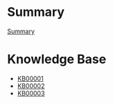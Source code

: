 # Summary

[Summary](./SUMMARY.md)

# Knowledge Base

- [KB00001](./00001/kb.md)
- [KB00002](./00002/kb.md)
- [KB00003](./00003/kb.md)
